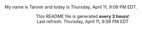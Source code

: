 My name is Tanner and today is Thursday, April 11, 9:08 PM EDT.

<p align="center">This <i>README</i> file is generated <b>every 3 hours</b>!</br>Last refresh: Thursday, April 11, 9:08 PM EDT<br /></p>
